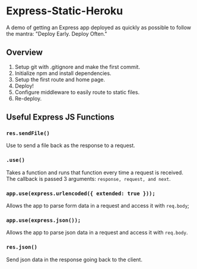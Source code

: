 # Express-Static-Heroku

A demo of getting an Express app deployed as quickly as possible to follow the
mantra: "Deploy Early. Deploy Often."

## Overview

1. Setup git with .gitignore and make the first commit.
2. Initialize npm and install dependencies.
3. Setup the first route and home page.
4. Deploy!
5. Configure middleware to easily route to static files.
6. Re-deploy.

## Useful Express JS Functions

### `res.sendFile()`

Use to send a file back as the response to a request.

### `.use()`

Takes a function and runs that function every time a request is received. The callback is passed 3 arguments: `response, request, and next`.

### `app.use(express.urlencoded({ extended: true }));`

Allows the app to parse form data in a request and access it with `req.body`;

### `app.use(express.json());`

Allows the app to parse json data in a request and access it with `req.body`.

### `res.json()`

Send json data in the response going back to the client.
